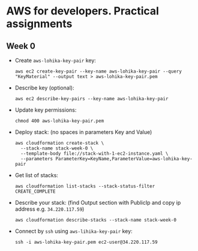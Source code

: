 # AWS for developers. Practical assignments

## Week 0

-  Create `aws-lohika-key-pair` key:
    ```
    aws ec2 create-key-pair --key-name aws-lohika-key-pair --query "KeyMaterial" --output text > aws-lohika-key-pair.pem
    ```
- Describe key (optional):
    ```
    aws ec2 describe-key-pairs --key-name aws-lohika-key-pair
    ```
- Update key permissions:
    ```
    chmod 400 aws-lohika-key-pair.pem
    ```
- Deploy stack: (no spaces in parameters Key and Value)
  ```
  aws cloudformation create-stack \
    --stack-name stack-week-0 \
    --template-body file://stack-with-1-ec2-instance.yaml \
    --parameters ParameterKey=KeyName,ParameterValue=aws-lohika-key-pair
  ```
- Get list of stacks:
    ```
    aws cloudformation list-stacks --stack-status-filter CREATE_COMPLETE
    ```
- Describe your stack: (find Output section with PublicIp and copy ip address e.g. `34.220.117.59`)
    ```
    aws cloudformation describe-stacks --stack-name stack-week-0
    ```
- Connect by `ssh` using `aws-lihika-key-pair` key:
    ```
    ssh -i aws-lohika-key-pair.pem ec2-user@34.220.117.59
    ```
